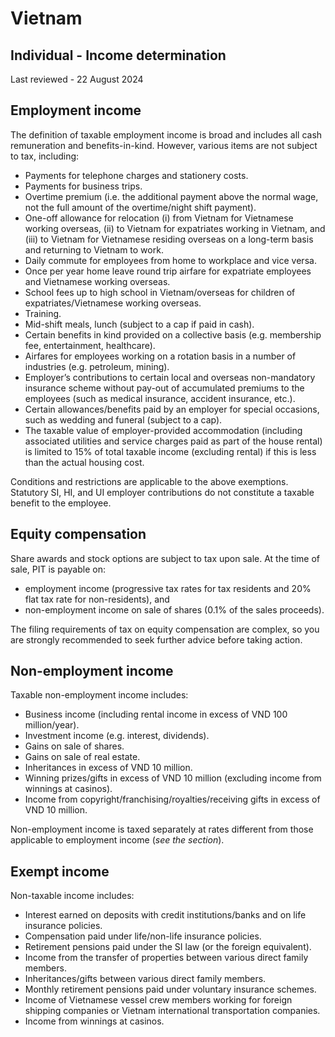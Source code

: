 # Vietnam
## Individual - Income determination
Last reviewed - 22 August 2024
## Employment income
The definition of taxable employment income is broad and includes all cash remuneration and benefits-in-kind. However, various items are not subject to tax, including:
  * Payments for telephone charges and stationery costs.
  * Payments for business trips.
  * Overtime premium (i.e. the additional payment above the normal wage, not the full amount of the overtime/night shift payment).
  * One-off allowance for relocation (i) from Vietnam for Vietnamese working overseas, (ii) to Vietnam for expatriates working in Vietnam, and (iii) to Vietnam for Vietnamese residing overseas on a long-term basis and returning to Vietnam to work.
  * Daily commute for employees from home to workplace and vice versa.
  * Once per year home leave round trip airfare for expatriate employees and Vietnamese working overseas.
  * School fees up to high school in Vietnam/overseas for children of expatriates/Vietnamese working overseas.
  * Training.
  * Mid-shift meals, lunch (subject to a cap if paid in cash).
  * Certain benefits in kind provided on a collective basis (e.g. membership fee, entertainment, healthcare).
  * Airfares for employees working on a rotation basis in a number of industries (e.g. petroleum, mining).
  * Employer’s contributions to certain local and overseas non-mandatory insurance scheme without pay-out of accumulated premiums to the employees (such as medical insurance, accident insurance, etc.).
  * Certain allowances/benefits paid by an employer for special occasions, such as wedding and funeral (subject to a cap).
  * The taxable value of employer-provided accommodation (including associated utilities and service charges paid as part of the house rental) is limited to 15% of total taxable income (excluding rental) if this is less than the actual housing cost.


Conditions and restrictions are applicable to the above exemptions.
Statutory SI, HI, and UI employer contributions do not constitute a taxable benefit to the employee.
## Equity compensation
Share awards and stock options are subject to tax upon sale. At the time of sale, PIT is payable on:
  * employment income (progressive tax rates for tax residents and 20% flat tax rate for non-residents), and
  * non-employment income on sale of shares (0.1% of the sales proceeds).


The filing requirements of tax on equity compensation are complex, so you are strongly recommended to seek further advice before taking action.
## Non-employment income
Taxable non-employment income includes:
  * Business income (including rental income in excess of VND 100 million/year).
  * Investment income (e.g. interest, dividends).
  * Gains on sale of shares.
  * Gains on sale of real estate.
  * Inheritances in excess of VND 10 million.
  * Winning prizes/gifts in excess of VND 10 million (excluding income from winnings at casinos).
  * Income from copyright/franchising/royalties/receiving gifts in excess of VND 10 million. 


Non-employment income is taxed separately at rates different from those applicable to employment income (_see the_ _section_).
## Exempt income
Non-taxable income includes:
  * Interest earned on deposits with credit institutions/banks and on life insurance policies.
  * Compensation paid under life/non-life insurance policies.
  * Retirement pensions paid under the SI law (or the foreign equivalent).
  * Income from the transfer of properties between various direct family members.
  * Inheritances/gifts between various direct family members.
  * Monthly retirement pensions paid under voluntary insurance schemes.
  * Income of Vietnamese vessel crew members working for foreign shipping companies or Vietnam international transportation companies.
  * Income from winnings at casinos.


